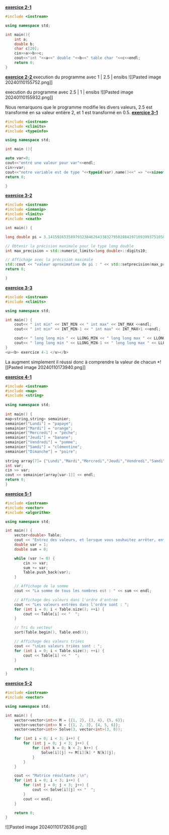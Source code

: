 
<b><u>exercice 2-1 </b></u> 

```cpp
#include <iostream>

using namespace std;

int main(){
    int a;
    double b;
    char c[20];
    cin>>a>>b>>c;
    cout<<"int "<<a<<" double "<<b<<" table char "<<c<<endl;
    return 0;
}
```


<b><u>exercice 2-2 </b></u> 
execution du programme avec 1 | 2.5 | ensibs
![[Pasted image 20240110155752.png]]

execution du programme avec 2.5 | 1 | ensibs
![[Pasted image 20240110155932.png]]

Nous remarquons que le programme modifie les divers valeurs, 2.5 est transformé en sa valeur entière 2, et 1 est transformé en 0.5.
<u><b>exercice 3-1</b></u>

```cpp
#include <iostream>
#include <climits>
#include <typeinfo>

using namespace std;

int main (){

auto var=0;
cout<<"entré une valeur pour var"<<endl;
cin>>var;
cout<<"notre variable est de type "<<typeid(var).name()<<" => "<<sizeof(var)*CHAR_BIT<<" bytes"<<endl;
return 0;

}
```

<u><b> exercice 3-2 </u></b>

```cpp
#include <iostream>
#include <iomanip>
#include <limits>
#include <cmath>

int main() {

long double pi = 3.14159265358979323846264338327950288419716939937510582L;

// Obtenir la précision maximale pour le type long double
int max_precision = std::numeric_limits<long double>::digits10;

// Affichage avec la précision maximale
std::cout << "valeur aproximative de pi : " << std::setprecision(max_precision) << pi << std::endl;
return 0;

}
```

<u><b> exercice 3-3 </u></b>
```cpp
#include <iostream>
#include <climits>

using namespace std;

int main() {
    cout<< " int min" << INT_MIN << " int max" << INT_MAX <<endl;
    cout<< " int min" << INT_MIN-1 << " int max" << INT_MAX+1 <<endl;

    cout<< " long long min " << LLONG_MIN << " long long max " << LLONG_MAX<<endl; 
    cout<< " long long min " << LLONG_MIN-1 << " long long max " << LLONG_MAX+1 <<endl;
}
<u><b> exercice 4-1 </u></b>
```

La augment simplement il réussi donc à comprendre la valeur de chacun 
*![[Pasted image 20240110173940.png]]

<u><b> exercice 4-1 </u></b>

```cpp
#include <iostream>
#include <map>
#include <string>
  
using namespace std;
  
int main() {
map<string,string> semainier;
semainier["Lundi"] = "papaye";
semainier["Mardi"] = "orange";
semainier["Mercredi"] = "pêche";
semainier["Jeudi"] = "banane";
semainier["Vendredi"] = "pomme";
semainier["Samdi"] = "clémentine";
semainier["Dimanche"] = "poire";
  
string array[7]= {"Lundi","Mardi","Mercredi","Jeudi","Vendredi","Samdi","Dimanche"};
int var;
cin >> var;
cout << semainier[array[var-1]] << endl;
return 0;
}
```

<u><b> exercice 5-1 </u></b>

```cpp
#include <iostream>
#include <vector>
#include <algorithm>

using namespace std;

int main() {
    vector<double> Table;
    cout << "Entrez des valeurs, et lorsque vous souhaitez arrêter, entrez 0 :" << endl;
    double var = 1;
    double sum = 0;

    while (var != 0) {
        cin >> var;
        sum += var;
        Table.push_back(var);
    }

    // Affichage de la somme
    cout << "La somme de tous les nombres est : " << sum << endl;

    // Affichage des valeurs dans l'ordre d'entrée
    cout << "Les valeurs entrées dans l'ordre sont : ";
    for (int i = 0; i < Table.size(); ++i) {
        cout << Table[i] << "  ";
    }

    // Tri du vecteur
    sort(Table.begin(), Table.end());

    // Affichage des valeurs triées
    cout << "\nLes valeurs triées sont : ";
    for (int i = 0; i < Table.size(); ++i) {
        cout << Table[i] << "  ";
    }

    return 0;
}
```

<u><b> exercice 5-2 </b></u>

```cpp
#include <iostream>
#include <vector>

using namespace std;

int main() {
    vector<vector<int>> M = {{1, 2}, {3, 4}, {5, 6}};
    vector<vector<int>> N = {{1, 2, 3}, {4, 5, 6}};
    vector<vector<int>> Solve(3, vector<int>(3, 0));

    for (int i = 0; i < 3; i++) {
        for (int j = 0; j < 3; j++) {
            for (int k = 0; k < 2; k++) {
                Solve[i][j] += M[i][k] * N[k][j];
            }
        }
    }

    cout << "Matrice résultante :\n";
    for (int i = 0; i < 3; i++) {
        for (int j = 0; j < 3; j++) {
            cout << Solve[i][j] << "  ";
        }
        cout << endl;
    }

    return 0;
}
```

![[Pasted image 20240110172636.png]]
